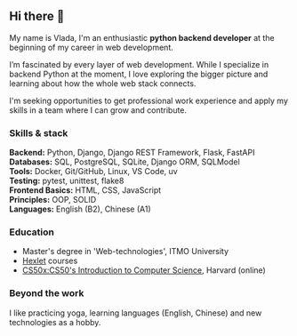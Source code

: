 ## Hi there 👋

My name is Vlada, I'm an enthusiastic **python backend developer** at the beginning of my career in web development.

I’m fascinated by every layer of web development. While I specialize in backend Python at the moment, I love exploring the bigger picture and learning about how the whole web stack connects.

I'm seeking opportunities to get professional work experience and apply my skills in a team where I can grow and contribute.
### Skills & stack
**Backend:** Python, Django, Django REST Framework, Flask, FastAPI  
**Databases:** SQL, PostgreSQL, SQLite, Django ORM, SQLModel  
**Tools:** Docker, Git/GitHub, Linux, VS Code, uv   
**Testing:** pytest, unittest, flake8  
**Frontend Basics:** HTML, CSS, JavaScript  
**Principles:** OOP, SOLID  
**Languages:** English (B2), Chinese (A1)
### Education 
- Master's degree in 'Web-technologies', ITMO University
- [Hexlet](https://ru.hexlet.io/u/user-ddca6eaeb509f371) courses
- [CS50x:CS50's Introduction to Computer Science](https://courses.edx.org/certificates/dd1813caa78f4faca5a42614f3d527ac), Harvard (online)

### Beyond the work
I like practicing yoga, learning languages (English, Chinese) and new technologies as a hobby.
